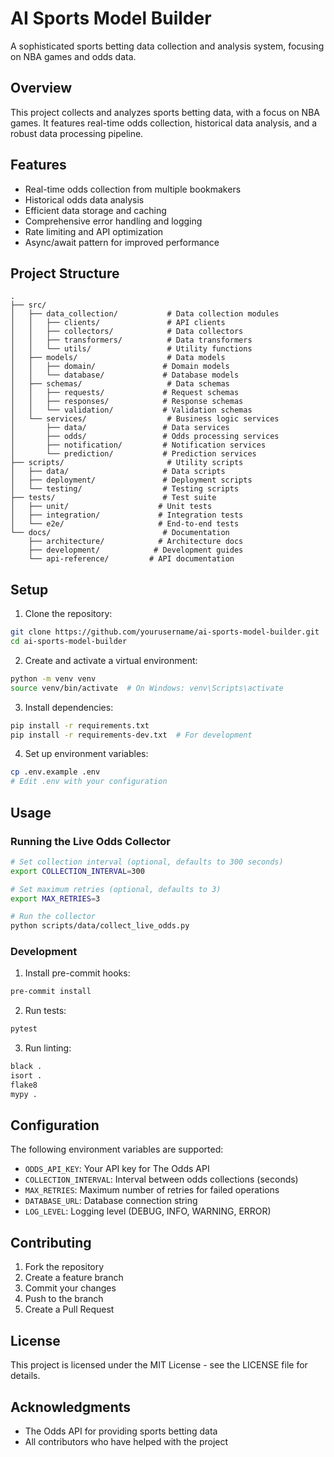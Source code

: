 # AI Sports Model Builder

A sophisticated sports betting data collection and analysis system, focusing on NBA games and odds data.

## Overview

This project collects and analyzes sports betting data, with a focus on NBA games. It features real-time odds collection, historical data analysis, and a robust data processing pipeline.

## Features

- Real-time odds collection from multiple bookmakers
- Historical odds data analysis
- Efficient data storage and caching
- Comprehensive error handling and logging
- Rate limiting and API optimization
- Async/await pattern for improved performance

## Project Structure

```
.
├── src/
│   ├── data_collection/           # Data collection modules
│   │   ├── clients/               # API clients
│   │   ├── collectors/            # Data collectors
│   │   ├── transformers/          # Data transformers
│   │   └── utils/                 # Utility functions
│   ├── models/                    # Data models
│   │   ├── domain/               # Domain models
│   │   └── database/             # Database models
│   ├── schemas/                   # Data schemas
│   │   ├── requests/             # Request schemas
│   │   ├── responses/            # Response schemas
│   │   └── validation/           # Validation schemas
│   └── services/                  # Business logic services
│       ├── data/                 # Data services
│       ├── odds/                 # Odds processing services
│       ├── notification/         # Notification services
│       └── prediction/           # Prediction services
├── scripts/                       # Utility scripts
│   ├── data/                     # Data scripts
│   ├── deployment/               # Deployment scripts
│   └── testing/                  # Testing scripts
├── tests/                        # Test suite
│   ├── unit/                    # Unit tests
│   ├── integration/             # Integration tests
│   └── e2e/                     # End-to-end tests
└── docs/                         # Documentation
    ├── architecture/            # Architecture docs
    ├── development/            # Development guides
    └── api-reference/         # API documentation
```

## Setup

1. Clone the repository:

```bash
git clone https://github.com/yourusername/ai-sports-model-builder.git
cd ai-sports-model-builder
```

2. Create and activate a virtual environment:

```bash
python -m venv venv
source venv/bin/activate  # On Windows: venv\Scripts\activate
```

3. Install dependencies:

```bash
pip install -r requirements.txt
pip install -r requirements-dev.txt  # For development
```

4. Set up environment variables:

```bash
cp .env.example .env
# Edit .env with your configuration
```

## Usage

### Running the Live Odds Collector

```bash
# Set collection interval (optional, defaults to 300 seconds)
export COLLECTION_INTERVAL=300

# Set maximum retries (optional, defaults to 3)
export MAX_RETRIES=3

# Run the collector
python scripts/data/collect_live_odds.py
```

### Development

1. Install pre-commit hooks:

```bash
pre-commit install
```

2. Run tests:

```bash
pytest
```

3. Run linting:

```bash
black .
isort .
flake8
mypy .
```

## Configuration

The following environment variables are supported:

- `ODDS_API_KEY`: Your API key for The Odds API
- `COLLECTION_INTERVAL`: Interval between odds collections (seconds)
- `MAX_RETRIES`: Maximum number of retries for failed operations
- `DATABASE_URL`: Database connection string
- `LOG_LEVEL`: Logging level (DEBUG, INFO, WARNING, ERROR)

## Contributing

1. Fork the repository
2. Create a feature branch
3. Commit your changes
4. Push to the branch
5. Create a Pull Request

## License

This project is licensed under the MIT License - see the LICENSE file for details.

## Acknowledgments

- The Odds API for providing sports betting data
- All contributors who have helped with the project

